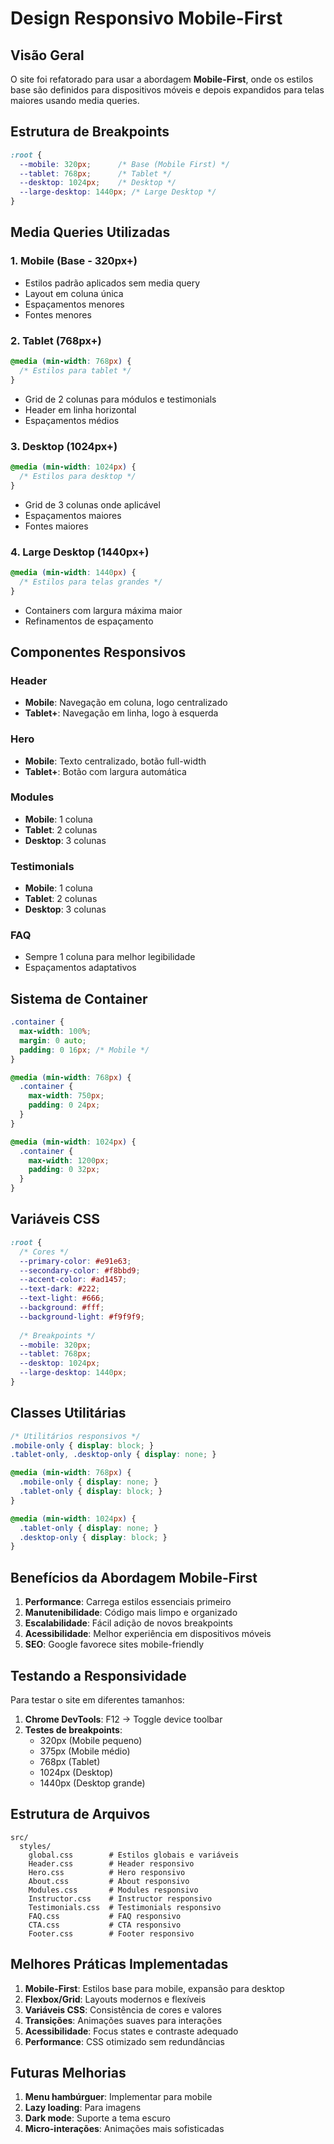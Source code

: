# Design Responsivo Mobile-First

## Visão Geral

O site foi refatorado para usar a abordagem **Mobile-First**, onde os estilos base são definidos para dispositivos móveis e depois expandidos para telas maiores usando media queries.

## Estrutura de Breakpoints

```css
:root {
  --mobile: 320px;      /* Base (Mobile First) */
  --tablet: 768px;      /* Tablet */
  --desktop: 1024px;    /* Desktop */
  --large-desktop: 1440px; /* Large Desktop */
}
```

## Media Queries Utilizadas

### 1. Mobile (Base - 320px+)
- Estilos padrão aplicados sem media query
- Layout em coluna única
- Espaçamentos menores
- Fontes menores

### 2. Tablet (768px+)
```css
@media (min-width: 768px) {
  /* Estilos para tablet */
}
```
- Grid de 2 colunas para módulos e testimonials
- Header em linha horizontal
- Espaçamentos médios

### 3. Desktop (1024px+)
```css
@media (min-width: 1024px) {
  /* Estilos para desktop */
}
```
- Grid de 3 colunas onde aplicável
- Espaçamentos maiores
- Fontes maiores

### 4. Large Desktop (1440px+)
```css
@media (min-width: 1440px) {
  /* Estilos para telas grandes */
}
```
- Containers com largura máxima maior
- Refinamentos de espaçamento

## Componentes Responsivos

### Header
- **Mobile**: Navegação em coluna, logo centralizado
- **Tablet+**: Navegação em linha, logo à esquerda

### Hero
- **Mobile**: Texto centralizado, botão full-width
- **Tablet+**: Botão com largura automática

### Modules
- **Mobile**: 1 coluna
- **Tablet**: 2 colunas
- **Desktop**: 3 colunas

### Testimonials
- **Mobile**: 1 coluna
- **Tablet**: 2 colunas
- **Desktop**: 3 colunas

### FAQ
- Sempre 1 coluna para melhor legibilidade
- Espaçamentos adaptativos

## Sistema de Container

```css
.container {
  max-width: 100%;
  margin: 0 auto;
  padding: 0 16px; /* Mobile */
}

@media (min-width: 768px) {
  .container {
    max-width: 750px;
    padding: 0 24px;
  }
}

@media (min-width: 1024px) {
  .container {
    max-width: 1200px;
    padding: 0 32px;
  }
}
```

## Variáveis CSS

```css
:root {
  /* Cores */
  --primary-color: #e91e63;
  --secondary-color: #f8bbd9;
  --accent-color: #ad1457;
  --text-dark: #222;
  --text-light: #666;
  --background: #fff;
  --background-light: #f9f9f9;
  
  /* Breakpoints */
  --mobile: 320px;
  --tablet: 768px;
  --desktop: 1024px;
  --large-desktop: 1440px;
}
```

## Classes Utilitárias

```css
/* Utilitários responsivos */
.mobile-only { display: block; }
.tablet-only, .desktop-only { display: none; }

@media (min-width: 768px) {
  .mobile-only { display: none; }
  .tablet-only { display: block; }
}

@media (min-width: 1024px) {
  .tablet-only { display: none; }
  .desktop-only { display: block; }
}
```

## Benefícios da Abordagem Mobile-First

1. **Performance**: Carrega estilos essenciais primeiro
2. **Manutenibilidade**: Código mais limpo e organizado
3. **Escalabilidade**: Fácil adição de novos breakpoints
4. **Acessibilidade**: Melhor experiência em dispositivos móveis
5. **SEO**: Google favorece sites mobile-friendly

## Testando a Responsividade

Para testar o site em diferentes tamanhos:

1. **Chrome DevTools**: F12 → Toggle device toolbar
2. **Testes de breakpoints**:
   - 320px (Mobile pequeno)
   - 375px (Mobile médio)
   - 768px (Tablet)
   - 1024px (Desktop)
   - 1440px (Desktop grande)

## Estrutura de Arquivos

```
src/
  styles/
    global.css        # Estilos globais e variáveis
    Header.css        # Header responsivo
    Hero.css          # Hero responsivo
    About.css         # About responsivo
    Modules.css       # Modules responsivo
    Instructor.css    # Instructor responsivo
    Testimonials.css  # Testimonials responsivo
    FAQ.css           # FAQ responsivo
    CTA.css           # CTA responsivo
    Footer.css        # Footer responsivo
```

## Melhores Práticas Implementadas

1. **Mobile-First**: Estilos base para mobile, expansão para desktop
2. **Flexbox/Grid**: Layouts modernos e flexíveis
3. **Variáveis CSS**: Consistência de cores e valores
4. **Transições**: Animações suaves para interações
5. **Acessibilidade**: Focus states e contraste adequado
6. **Performance**: CSS otimizado sem redundâncias

## Futuras Melhorias

1. **Menu hambúrguer**: Implementar para mobile
2. **Lazy loading**: Para imagens
3. **Dark mode**: Suporte a tema escuro
4. **Micro-interações**: Animações mais sofisticadas
